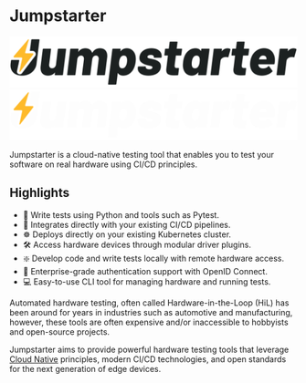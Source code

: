 # Jumpstarter

![Jumpstarter Logo](assets/jumpstarter.svg#only-light)
![Jumpstarter Logo](assets/jumpstarter_dark.svg#only-dark)

Jumpstarter is a cloud-native testing tool that enables you to test your
software on real hardware using CI/CD principles.

## Highlights

- 🐍 Write tests using Python and tools such as Pytest.
- 🚀 Integrates directly with your existing CI/CD pipelines.
- ☸️ Deploys directly on your existing Kubernetes cluster.
- 🛠️ Access hardware devices through modular driver plugins.
- ❇️ Develop code and write tests locally with remote hardware access.
- 🏢 Enterprise-grade authentication support with OpenID Connect.
- 💻 Easy-to-use CLI tool for managing hardware and running tests.

Automated hardware testing, often called Hardware-in-the-Loop (HiL) has been around for years in industries such as automotive and manufacturing, however, these tools are often expensive and/or inaccessible to hobbyists and open-source projects.

Jumpstarter aims to provide powerful hardware testing tools that leverage
[Cloud Native](https://www.cncf.io/) principles, modern CI/CD technologies,
and open standards for the next generation of edge devices.
